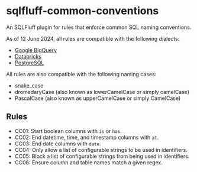# sqlfluff-common-conventions

An SQLFluff plugin for rules that enforce common SQL naming conventions.

As of 12 June 2024, all rules are compatible with the following dialects:

- [Google BigQuery](https://cloud.google.com/bigquery/)
- [Databricks](https://www.databricks.com/)
- [PostgreSQL](https://www.postgresql.org/)

All rules are also compatible with the following naming cases:

- snake_case
- dromedaryCase (also known as lowerCamelCase or simply camelCase)
- PascalCase (also known as upperCamelCase or simply CamelCase)

## Rules

- CC01: Start boolean columns with `is` or `has`.
- CC02: End datetime, time, and timestamp columns with `at`.
- CC03: End date columns with `date`.
- CC04: Only allow a list of configurable strings to be used in identifiers.
- CC05: Block a list of configurable strings from being used in identifiers.
- CC06: Ensure column and table names match a given regex.